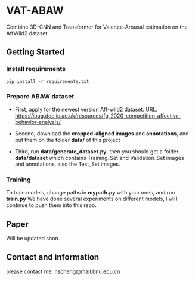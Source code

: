 # VAT-ABAW
Combine 3D-CNN and Transformer for Valence-Arousal estimation on the AffWild2 dataset.

## Getting Started

### Install requirements

```
pip install -r requirements.txt
```

### Prepare ABAW dataset

- First, apply for the newest version Aff-wild2 dataset.
URL: https://ibug.doc.ic.ac.uk/resources/fg-2020-competition-affective-behavior-analysis/

- Second, download the **cropped-aligned images** and **annotations**, and put them on the folder **data/**  of this project

- Third, run **data/generate_dataset.py**, then you should get a folder **data/dataset** which contains Training_Set and Validation_Set images and annotations, also the Test_Set images.

### Training
To train models, change paths in **mypath.py** with your ones, and run **train.py**
We have done several experiments on different models, I will continue to push them into this repo.

## Paper
Will be updated soon.
 
## Contact and information
please contact me:
hscheng@mail.bnu.edu.cn
